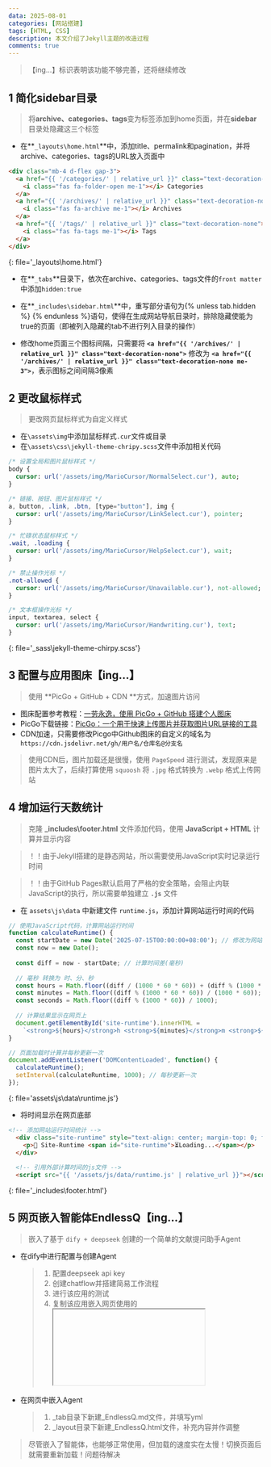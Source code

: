 ```yaml
---
data: 2025-08-01
categories: [网站搭建]
tags: [HTML, CSS]
description: 本文介绍了Jekyll主题的改造过程
comments: true
---
```


> 【ing...】标识表明该功能不够完善，还将继续修改

## 1 简化sidebar目录

> 将**archive、categories、tags**变为标签添加到home页面，并在**sidebar**目录处隐藏这三个标签

- 在**`_layouts\home.html`**中，添加title、permalink和pagination，并将archive、categories、tags的URL放入页面中

```html
<div class="mb-4 d-flex gap-3">
  <a href="{{ '/categories/' | relative_url }}" class="text-decoration-none">
    <i class="fas fa-folder-open me-1"></i> Categories
  </a>
  <a href="{{ '/archives/' | relative_url }}" class="text-decoration-none">
    <i class="fas fa-archive me-1"></i> Archives
  </a>
  <a href="{{ '/tags/' | relative_url }}" class="text-decoration-none">
    <i class="fas fa-tags me-1"></i> Tags
  </a>
</div>
```
{: file='_layouts\home.html'}
  
- 在**`_tabs`**目录下，依次在archive、categories、tags文件的`front matter`中添加`hidden:true`

- 在**`_includes\sidebar.html`**中，重写部分语句为{% unless tab.hidden %} {% endunless %}语句，使得在生成网站导航目录时，排除隐藏使能为true的页面（即被列入隐藏的tab不进行列入目录的操作）

- 修改home页面三个图标间隔，只需要将 **`<a href="{{ '/archives/' | relative_url }}" class="text-decoration-none">`** 修改为 **`<a href="{{ '/archives/' | relative_url }}" class="text-decoration-none me-3">`**，表示图标之间间隔3像素

## 2 更改鼠标样式

> 更改网页鼠标样式为自定义样式

- 在`\assets\img`中添加鼠标样式`.cur`文件或目录
- 在`\assets\css\jekyll-theme-chripy.scss`文件中添加相关代码

```sass
/* 设置全局和图片鼠标样式 */
body {
  cursor: url('/assets/img/MarioCursor/NormalSelect.cur'), auto;
}

/* 链接、按钮、图片鼠标样式 */
a, button, .link, .btn, [type="button"], img {
  cursor: url('/assets/img/MarioCursor/LinkSelect.cur'), pointer;
}

/* 忙碌状态鼠标样式 */
.wait, .loading {
  cursor: url('/assets/img/MarioCursor/HelpSelect.cur'), wait;
}

/* 禁止操作光标 */
.not-allowed {
  cursor: url('/assets/img/MarioCursor/Unavailable.cur'), not-allowed;
}

/* 文本框操作光标 */
input, textarea, select {
  cursor: url('/assets/img/MarioCursor/Handwriting.cur'), text;
}
```
{: file='_sass\jekyll-theme-chirpy.scss'}


## 3 配置与应用图床【ing...】
> 使用 **PicGo + GitHub + CDN **方式，加速图片访问

- 图床配置参考教程：[一劳永逸，使用 PicGo + GitHub 搭建个人图床](https://segmentfault.com/a/1190000041076406)
- PicGo下载链接：[PicGo：一个用于快速上传图片并获取图片URL链接的工具](https://github.com/Molunerfinn/PicGo)
- CDN加速，只需要修改Picgo中Github图床的自定义的域名为`https://cdn.jsdelivr.net/gh/用户名/仓库名@分支名`

> 使用CDN后，图片加载还是很慢，使用 `PageSpeed` 进行测试，发现原来是图片太大了，后续打算使用 `squoosh` 将 `.jpg` 格式转换为 `.webp` 格式上传网站


## 4 增加运行天数统计
> 克隆 **_includes\footer.html** 文件添加代码，使用 **JavaScript + HTML** 计算并显示内容

> ！！由于Jekyll搭建的是静态网站，所以需要使用JavaScript实时记录运行时间

> ！！由于GitHub Pages默认启用了严格的安全策略，会阻止内联JavaScript的执行，所以需要单独建立 **`.js`** 文件

- 在 `assets\js\data` 中新建文件 `runtime.js`，添加计算网站运行时间的代码

```javascript
// 使用JavaScript代码，计算网站运行时间
function calculateRuntime() {
  const startDate = new Date('2025-07-15T00:00:00+08:00'); // 修改为网站上线时间
  const now = new Date();
  
  const diff = now - startDate;	// 计算时间差(毫秒)
  
  // 毫秒 转换为 时、分、秒
  const hours = Math.floor((diff / (1000 * 60 * 60)) + (diff % (1000 * 60 * 60 * 24)) / (1000 * 60 * 60));
  const minutes = Math.floor((diff % (1000 * 60 * 60)) / (1000 * 60));
  const seconds = Math.floor((diff % (1000 * 60)) / 1000);
  
  // 计算结果显示在网页上
  document.getElementById('site-runtime').innerHTML = 
    `<strong>${hours}</strong>h <strong>${minutes}</strong>m <strong>${seconds}</strong>s`;
}

// 页面加载时计算并每秒更新一次
document.addEventListener('DOMContentLoaded', function() {
  calculateRuntime();
  setInterval(calculateRuntime, 1000); // 每秒更新一次
});
```
{: file='assets\js\data\runtime.js'}

- 将时间显示在网页底部

```html
<!-- 添加网站运行时间统计 -->
  <div class="site-runtime" style="text-align: center; margin-top: 0; font-size: 1em;">
    <p>🚀 Site-Runtime <span id="site-runtime">⏳Loading...</span></p>
  </div>
  
  <!-- 引用外部计算时间的js文件 -->
  <script src="{{ '/assets/js/data/runtime.js' | relative_url }}"></script>
```
{: file='_includes\footer.html'}


## 5 网页嵌入智能体EndlessQ【ing...】
> 嵌入了基于 `dify + deepseek` 创建的一个简单的文献提问助手Agent

- 在dify中进行配置与创建Agent
	> 1. 配置deepseek api key
	> 2. 创建chatflow并搭建简易工作流程
	> 3. 进行该应用的测试
	> 4. 复制该应用嵌入网页使用的<iframe>...</iframe>

- 在网页中嵌入Agent
	> 1. _tab目录下新建_EndlessQ.md文件，并填写yml
	> 2. _layout目录下新建_EndlessQ.html文件，补充内容并作调整
	
> 尽管嵌入了智能体，也能够正常使用，但加载的速度实在太慢！切换页面后就需要重新加载！问题待解决  
	






